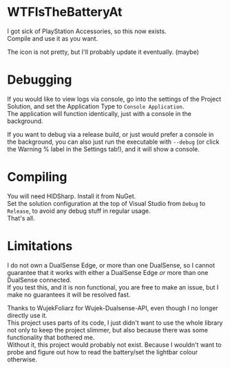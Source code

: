 # WTFIsTheBatteryAt
I got sick of PlayStation Accessories, so this now exists.  
Compile and use it as you want.  

The icon is not pretty, but I'll probably update it eventually. (maybe)  
  
# Debugging
If you would like to view logs via console, go into the settings of the Project Solution, and set the Application Type to `Console Application`.  
The application will function identically, just with a console in the background.
  
If you want to debug via a release build, or just would prefer a console in the background, you can also just run the executable with `--debug` (or click the Warning % label in the Settings tab!), and it will show a console.
  
# Compiling
You will need HIDSharp. Install it from NuGet.  
Set the solution configuration at the top of Visual Studio from `Debug` to `Release`, to avoid any debug stuff in regular usage.  
That's all.  
  
# Limitations
I do not own a DualSense Edge, or more than one DualSense, so I cannot guarantee that it works with either a DualSense Edge *or* more than one DualSense connected.  
If you test this, and it is non functional, you are free to make an issue, but I make no guarantees it will be resolved fast.
  
Thanks to WujekFoliarz for Wujek-Dualsense-API, even though I no longer directly use it.  
This project uses parts of its code, I just didn't want to use the whole library not only to keep the project slimmer, but also because there was some functionality that bothered me.  
Without it, this project would probably not exist. Because I wouldn't want to probe and figure out how to read the battery/set the lightbar colour otherwise.
